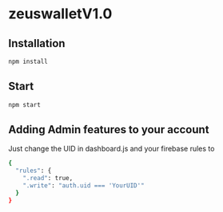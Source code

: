 # zeuswalletV1.0

## Installation

```sh
npm install
```

## Start

```sh
npm start
```

## Adding Admin features to your account
Just change the UID in dashboard.js and your firebase rules to 

```sh
{
  "rules": {
    ".read": true,
    ".write": "auth.uid === 'YourUID'"
  }
}
```
